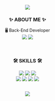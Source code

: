 <p align="center">
  <img src="https://capsule-render.vercel.app/api?type=Waving&color=gradient&customColorList=18&height=280&section=header&text=SoonjuSun&fontColor=ffffff&fontSize=90&fontAlignY=40" />
</p>

<div align="center">
  
  
### ✨ ABOUT ME ✨
🖥 Back-End Developer 
  <br>
<img src="https://img.shields.io/badge/Notion-000000?style=flat&logo=Notion&logoColor=white" />
<a href='https://po-dadak.tistory.com/' target='_blank'> 
  <img src="https://img.shields.io/badge/Tistory-e74f05?style=flat&logoColor=white" />
</a>
<br><Br><br>
  
### 🛠 SKILLS 🛠
<img src="https://img.shields.io/badge/HTML5-E34F26?style=flat&logo=HTML5&logoColor=white" />
<img src="https://img.shields.io/badge/CSS3-1572B6?style=flat&logo=CSS3&logoColor=white" />
<img src="https://img.shields.io/badge/JavaScript-F7DF1E?style=flat&logo=JavaScript&logoColor=white" />
    <br>
<img src="https://img.shields.io/badge/Oracle-F80000?style=flat&logo=Oracle&logoColor=white" />
<img src="https://img.shields.io/badge/MySQL-4479A1?style=flat&logo=MySQL&logoColor=white" />
<img src="https://img.shields.io/badge/Java-007396?style=flat&logo=Java&logoColor=white" />
<img src="https://img.shields.io/badge/Spring-6DB33F?style=flat&logo=Spring&logoColor=white" />
</div>
<br>
  
<p align="center">
  <img src="https://capsule-render.vercel.app/api?type=Waving&color=c9c9ca&height=140&section=footer&fontColor=ffffff&fontSize=90&fontAlignY=40" />
</p>
  
